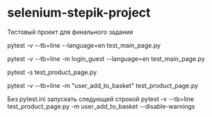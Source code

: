 # selenium-stepik-project
Тестовый проект для финального задания

pytest -v --tb=line --language=en test_main_page.py

pytest -v --tb=line -m login_guest --language=en test_main_page.py

pytest -s test_product_page.py

pytest -v --tb=line -m "user_add_to_basket" test_product_page.py

Без pytest.ini запускать следующей строкой
pytest -v --tb=line test_product_page.py -m user_add_to_basket --disable-warnings
